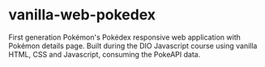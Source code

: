 # vanilla-web-pokedex
 First generation Pokémon's Pokédex responsive web application with Pokémon details page. Built during the DIO Javascript course using vanilla HTML, CSS and Javascript, consuming the PokeAPI data.
